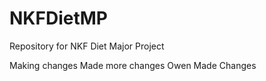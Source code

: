 # NKFDietMP
Repository for NKF Diet Major Project

Making changes
Made more changes
Owen Made Changes
